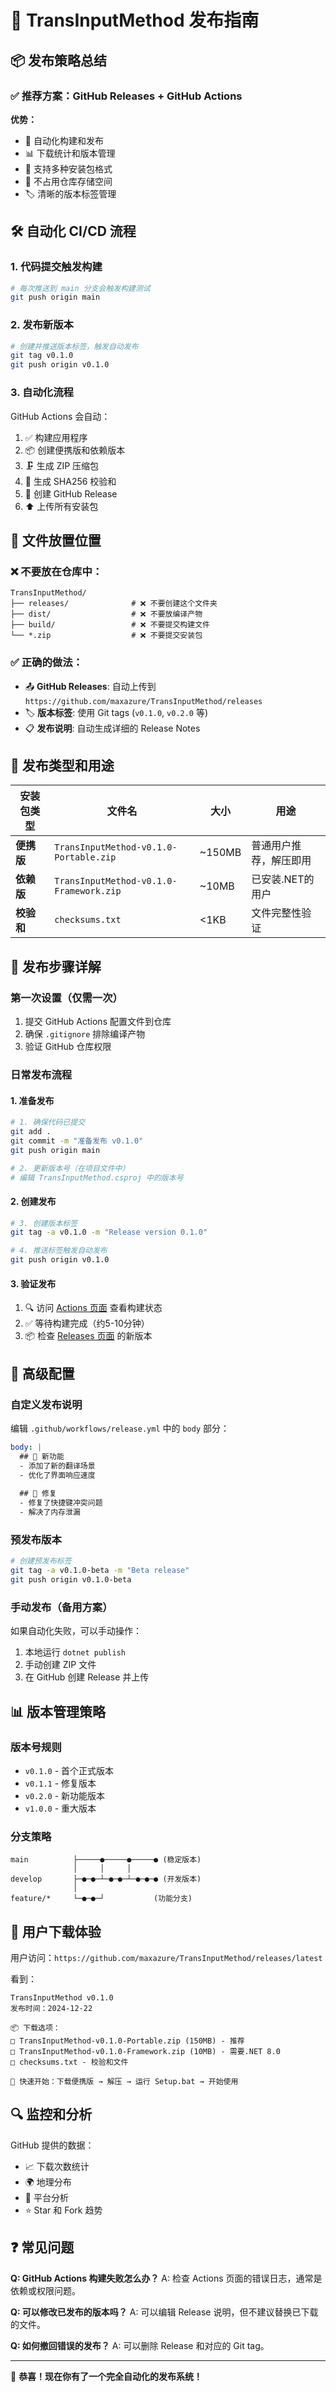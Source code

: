 # 🚀 TransInputMethod 发布指南

## 📦 发布策略总结

### ✅ 推荐方案：GitHub Releases + GitHub Actions

**优势：**
- 🎯 自动化构建和发布
- 📊 下载统计和版本管理
- 🔄 支持多种安装包格式
- 💾 不占用仓库存储空间
- 🏷️ 清晰的版本标签管理

## 🛠️ 自动化 CI/CD 流程

### 1. 代码提交触发构建
```bash
# 每次推送到 main 分支会触发构建测试
git push origin main
```

### 2. 发布新版本
```bash
# 创建并推送版本标签，触发自动发布
git tag v0.1.0
git push origin v0.1.0
```

### 3. 自动化流程
GitHub Actions 会自动：
1. ✅ 构建应用程序
2. 📦 创建便携版和依赖版本
3. 🗜️ 生成 ZIP 压缩包
4. 🔐 生成 SHA256 校验和
5. 📝 创建 GitHub Release
6. ⬆️ 上传所有安装包

## 📁 文件放置位置

### ❌ 不要放在仓库中：
```
TransInputMethod/
├── releases/              # ❌ 不要创建这个文件夹
├── dist/                  # ❌ 不要放编译产物
├── build/                 # ❌ 不要提交构建文件
└── *.zip                  # ❌ 不要提交安装包
```

### ✅ 正确的做法：
- 📤 **GitHub Releases**: 自动上传到 `https://github.com/maxazure/TransInputMethod/releases`
- 🏷️ **版本标签**: 使用 Git tags (`v0.1.0`, `v0.2.0` 等)
- 📋 **发布说明**: 自动生成详细的 Release Notes

## 🎯 发布类型和用途

| 安装包类型 | 文件名 | 大小 | 用途 |
|------------|--------|------|------|
| **便携版** | `TransInputMethod-v0.1.0-Portable.zip` | ~150MB | 普通用户推荐，解压即用 |
| **依赖版** | `TransInputMethod-v0.1.0-Framework.zip` | ~10MB | 已安装.NET的用户 |
| **校验和** | `checksums.txt` | <1KB | 文件完整性验证 |

## 📝 发布步骤详解

### 第一次设置（仅需一次）
1. 提交 GitHub Actions 配置文件到仓库
2. 确保 `.gitignore` 排除编译产物
3. 验证 GitHub 仓库权限

### 日常发布流程

#### 1. 准备发布
```bash
# 1. 确保代码已提交
git add .
git commit -m "准备发布 v0.1.0"
git push origin main

# 2. 更新版本号（在项目文件中）
# 编辑 TransInputMethod.csproj 中的版本号
```

#### 2. 创建发布
```bash
# 3. 创建版本标签
git tag -a v0.1.0 -m "Release version 0.1.0"

# 4. 推送标签触发自动发布
git push origin v0.1.0
```

#### 3. 验证发布
1. 🔍 访问 [Actions 页面](https://github.com/maxazure/TransInputMethod/actions) 查看构建状态
2. ✅ 等待构建完成（约5-10分钟）
3. 📦 检查 [Releases 页面](https://github.com/maxazure/TransInputMethod/releases) 的新版本

## 🔧 高级配置

### 自定义发布说明
编辑 `.github/workflows/release.yml` 中的 `body` 部分：
```yaml
body: |
  ## 🎉 新功能
  - 添加了新的翻译场景
  - 优化了界面响应速度
  
  ## 🐛 修复
  - 修复了快捷键冲突问题
  - 解决了内存泄漏
```

### 预发布版本
```bash
# 创建预发布标签
git tag -a v0.1.0-beta -m "Beta release"
git push origin v0.1.0-beta
```

### 手动发布（备用方案）
如果自动化失败，可以手动操作：
1. 本地运行 `dotnet publish`
2. 手动创建 ZIP 文件
3. 在 GitHub 创建 Release 并上传

## 📊 版本管理策略

### 版本号规则
- `v0.1.0` - 首个正式版本
- `v0.1.1` - 修复版本
- `v0.2.0` - 新功能版本
- `v1.0.0` - 重大版本

### 分支策略
```
main          ├─────●─────●─────● (稳定版本)
              │     │     │
develop       ├─●─●─┴─●─●─┴─●─●─● (开发版本)
              │
feature/*     └─●─●─┘           (功能分支)
```

## 🎯 用户下载体验

用户访问：`https://github.com/maxazure/TransInputMethod/releases/latest`

看到：
```
TransInputMethod v0.1.0
发布时间：2024-12-22

📦 下载选项：
□ TransInputMethod-v0.1.0-Portable.zip (150MB) - 推荐
□ TransInputMethod-v0.1.0-Framework.zip (10MB) - 需要.NET 8.0
□ checksums.txt - 校验和文件

🚀 快速开始：下载便携版 → 解压 → 运行 Setup.bat → 开始使用
```

## 🔍 监控和分析

GitHub 提供的数据：
- 📈 下载次数统计
- 🌍 地理分布
- 📱 平台分析
- ⭐ Star 和 Fork 趋势

## ❓ 常见问题

**Q: GitHub Actions 构建失败怎么办？**
A: 检查 Actions 页面的错误日志，通常是依赖或权限问题。

**Q: 可以修改已发布的版本吗？**
A: 可以编辑 Release 说明，但不建议替换已下载的文件。

**Q: 如何撤回错误的发布？**
A: 可以删除 Release 和对应的 Git tag。

---

🎉 **恭喜！现在你有了一个完全自动化的发布系统！**